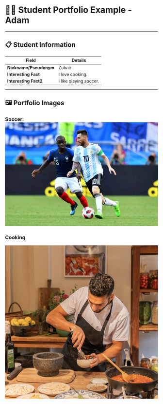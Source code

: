 # 👨‍🎓 Student Portfolio Example - Adam

---

## 📋 Student Information

| **Field** | **Details** |
|-----------|-------------|
| **Nickname/Pseudonym** | Zubair |
| **Interesting Fact** | I love cooking. |
| **Interesting Fact2** | I like playing soccer. |

---

## 🖼️ Portfolio Images

### Soccer: ![Soccer Picture](merlin_177451008_91c7b66d-3c8a-4963-896e-54280f374b6d-articleLarge.webp)

### Cooking
![Cooking picture](recipes-chef-francesco-mattana_orig.png)

